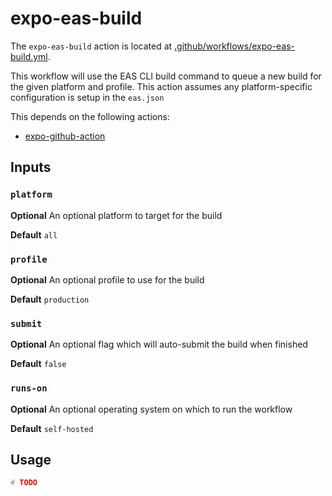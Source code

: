 # expo-eas-build 

The `expo-eas-build` action is located at [.github/workflows/expo-eas-build.yml](/oncoursesystems/workflows/tree/main/.github/workflows/expo-eas-build.yml).

This workflow will use the EAS CLI build command to queue a new build for the given platform and profile.  This action assumes any platform-specific configuration is setup in the `eas.json`

This depends on the following actions:
- [expo-github-action](https://github.com/marketplace/actions/expo-github-action)

## Inputs

### `platform`

**Optional** An optional platform to target for the build

**Default** `all`

### `profile`

**Optional** An optional profile to use for the build

**Default** `production`

### `submit`

**Optional** An optional flag which will auto-submit the build when finished

**Default** `false`

### `runs-on`

**Optional** An optional operating system on which to run the workflow

**Default** `self-hosted`

## Usage

```yaml
# TODO
```